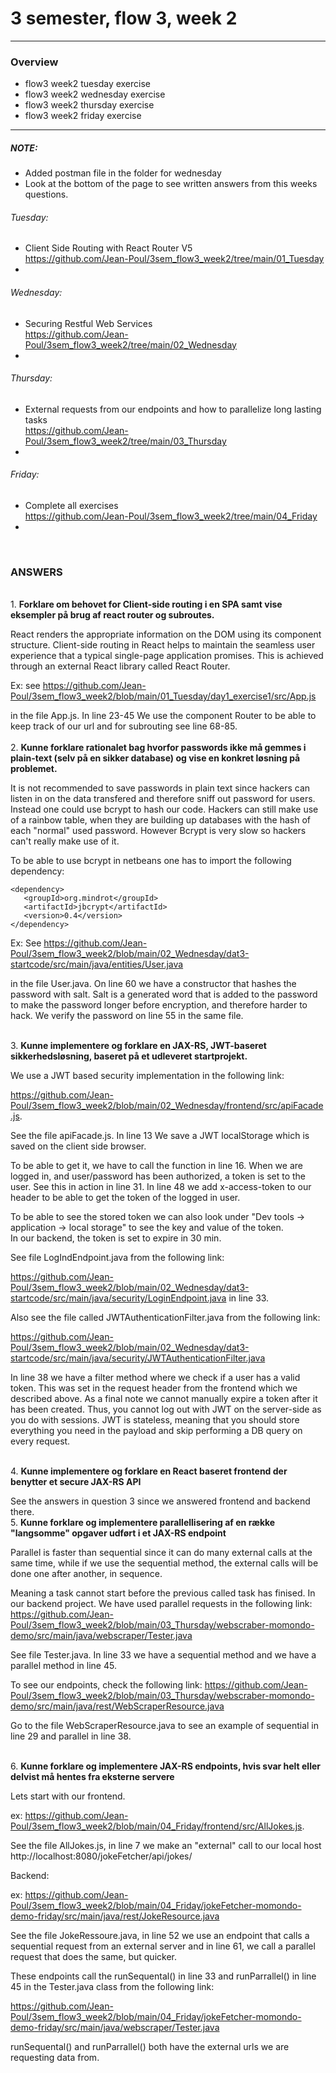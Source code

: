 # 3 semester, flow 3, week 2

-------------------------------------------------------------------------------------------------
### Overview
  - flow3 week2 tuesday exercise
  - flow3 week2 wednesday exercise
  - flow3 week2 thursday exercise
  - flow3 week2 friday exercise
-------------------------------------------------------------------------------------------------

##### NOTE: 
- Added postman file in the folder for wednesday
- Look at the bottom of the page to see written answers from this weeks questions.

###### Tuesday: 
- Client Side Routing with React Router V5 <br/>
https://github.com/Jean-Poul/3sem_flow3_week2/tree/main/01_Tuesday<br/>
- 

###### Wednesday: 
- Securing Restful Web Services <br/>
https://github.com/Jean-Poul/3sem_flow3_week2/tree/main/02_Wednesday <br/>
-

###### Thursday: 
- External requests from our endpoints and how to parallelize long lasting tasks <br/>
https://github.com/Jean-Poul/3sem_flow3_week2/tree/main/03_Thursday <br/>
- 

###### Friday: 
- Complete all exercises <br/>
https://github.com/Jean-Poul/3sem_flow3_week2/tree/main/04_Friday <br/>
- 


<br>

### ANSWERS

<br>1. <b>Forklare om behovet for Client-side routing i en SPA samt vise eksempler på brug af react router og subroutes. </b>

React renders the appropriate information on the DOM using its component structure. Client-side routing in React helps to maintain
the seamless user experience that a typical single-page application promises. This is achieved through an external React library called React Router.

Ex: see https://github.com/Jean-Poul/3sem_flow3_week2/blob/main/01_Tuesday/day1_exercise1/src/App.js

in the file App.js. In line 23-45 We use the component Router
to be able to keep track of our url and for subrouting see line 68-85.
<br><br> 2. <b>Kunne forklare rationalet bag hvorfor passwords ikke må gemmes i plain-text (selv på en sikker database) og vise en konkret løsning på problemet. </b>

It is not recommended to save passwords in plain text since hackers can listen in on the data transfered and therefore sniff out password for users. Instead one could
use bcrypt to hash our code. Hackers can still make use of a rainbow table, when they are building up databases with the hash of each "normal" used password.
However Bcrypt is very slow so hackers can't really make use of it.

To be able to use bcrypt in netbeans one has to import the following dependency:

```
<dependency>
   <groupId>org.mindrot</groupId>
   <artifactId>jbcrypt</artifactId>
   <version>0.4</version>
</dependency>
```

Ex: See https://github.com/Jean-Poul/3sem_flow3_week2/blob/main/02_Wednesday/dat3-startcode/src/main/java/entities/User.java

in the file User.java. On line 60 we have a constructor that hashes the password with salt. Salt is a generated word that is added to the password to make the password longer before encryption, and therefore harder to hack.
We verify the password on line 55 in the same file.

<br>3. <b>Kunne implementere og forklare en JAX-RS, JWT-baseret sikkerhedsløsning, baseret på et udleveret startprojekt. </b>

We use a JWT based security implementation in the following link:

https://github.com/Jean-Poul/3sem_flow3_week2/blob/main/02_Wednesday/frontend/src/apiFacade.js.

See the file apiFacade.js. In line 13 We save a JWT localStorage which is saved on the client side browser.

To be able to get it, we have to call the function in line 16. When we are logged in, and user/password has been authorized, a token is set to the user.
See this in action in line 31. In line 48 we add x-access-token to our header to be able to get the token of the logged in user.

To be able to see the stored token we can also look under "Dev tools -> application -> local storage" to see the key and value of the token. <br>
In our backend, the token is set to expire in 30 min.

See file LogIndEndpoint.java from the following link:

https://github.com/Jean-Poul/3sem_flow3_week2/blob/main/02_Wednesday/dat3-startcode/src/main/java/security/LoginEndpoint.java in line 33.

Also see the file called JWTAuthenticationFilter.java from the following link:

https://github.com/Jean-Poul/3sem_flow3_week2/blob/main/02_Wednesday/dat3-startcode/src/main/java/security/JWTAuthenticationFilter.java

In line 38 we have a filter method where we check if a user has a valid token. This was set in the request header from the frontend which we described above.
As a final note we cannot manually expire a token after it has been created. Thus, you cannot log out with JWT on the server-side as you do with sessions.
JWT is stateless, meaning that you should store everything you need in the payload and skip performing a DB query on every request.

<br>
4. <b>Kunne implementere og forklare en React baseret frontend der benytter et secure JAX-RS API </b>

See the answers in question 3 since we answered frontend and backend there.
<br> 5. <b>Kunne forklare og implementere parallellisering af en række "langsomme" opgaver udført i et JAX-RS endpoint </b>

Parallel is faster than sequential since it can do many external calls at the same time, while if we use the sequential method, the external calls will be done one after another, in sequence.

Meaning a task cannot start before the previous called task has finised.
In our backend project. We have used parallel requests in the following link: https://github.com/Jean-Poul/3sem_flow3_week2/blob/main/03_Thursday/webscraber-momondo-demo/src/main/java/webscraper/Tester.java

See file Tester.java. In line 33 we have a sequential method and we have a parallel method in line 45.

To see our endpoints, check the following link: https://github.com/Jean-Poul/3sem_flow3_week2/blob/main/03_Thursday/webscraber-momondo-demo/src/main/java/rest/WebScraperResource.java

Go to the file WebScraperResource.java to see an example of sequential in line 29 and parallel in line 38.

<br> 6. <b>Kunne forklare og implementere JAX-RS endpoints, hvis svar helt eller delvist må hentes fra eksterne servere</b>

Lets start with our frontend.

ex: https://github.com/Jean-Poul/3sem_flow3_week2/blob/main/04_Friday/frontend/src/AllJokes.js.

See the file AllJokes.js, in line 7 we make an "external" call to our local host http://localhost:8080/jokeFetcher/api/jokes/

Backend:

ex: https://github.com/Jean-Poul/3sem_flow3_week2/blob/main/04_Friday/jokeFetcher-momondo-demo-friday/src/main/java/rest/JokeResource.java

See the file JokeRessoure.java, in line 52 we use an endpoint that calls a sequential request from an external server
and in line 61, we call a parallel request that does the same, but quicker.

These endpoints call the runSequental() in line 33 and runParrallel() in line 45 in the Tester.java class from the following link:

https://github.com/Jean-Poul/3sem_flow3_week2/blob/main/04_Friday/jokeFetcher-momondo-demo-friday/src/main/java/webscraper/Tester.java

runSequental() and runParrallel() both have the external urls we are requesting data from.
